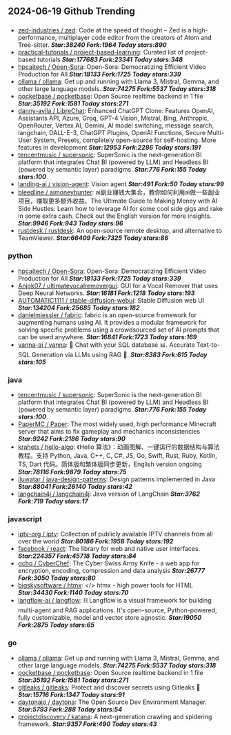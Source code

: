 ## 2024-06-19 Github Trending

### 
* [zed-industries / zed](https://github.com/zed-industries/zed): Code at the speed of thought – Zed is a high-performance, multiplayer code editor from the creators of Atom and Tree-sitter. ***Star:38240 Fork:1964 Today stars:890***
* [practical-tutorials / project-based-learning](https://github.com/practical-tutorials/project-based-learning): Curated list of project-based tutorials ***Star:177683 Fork:23341 Today stars:348***
* [hpcaitech / Open-Sora](https://github.com/hpcaitech/Open-Sora): Open-Sora: Democratizing Efficient Video Production for All ***Star:18133 Fork:1725 Today stars:339***
* [ollama / ollama](https://github.com/ollama/ollama): Get up and running with Llama 3, Mistral, Gemma, and other large language models. ***Star:74275 Fork:5537 Today stars:318***
* [pocketbase / pocketbase](https://github.com/pocketbase/pocketbase): Open Source realtime backend in 1 file ***Star:35192 Fork:1581 Today stars:271***
* [danny-avila / LibreChat](https://github.com/danny-avila/LibreChat): Enhanced ChatGPT Clone: Features OpenAI, Assistants API, Azure, Groq, GPT-4 Vision, Mistral, Bing, Anthropic, OpenRouter, Vertex AI, Gemini, AI model switching, message search, langchain, DALL-E-3, ChatGPT Plugins, OpenAI Functions, Secure Multi-User System, Presets, completely open-source for self-hosting. More features in development ***Star:12953 Fork:2286 Today stars:191***
* [tencentmusic / supersonic](https://github.com/tencentmusic/supersonic): SuperSonic is the next-generation BI platform that integrates Chat BI (powered by LLM) and Headless BI (powered by semantic layer) paradigms. ***Star:776 Fork:155 Today stars:100***
* [landing-ai / vision-agent](https://github.com/landing-ai/vision-agent): Vision agent ***Star:491 Fork:50 Today stars:99***
* [bleedline / aimoneyhunter](https://github.com/bleedline/aimoneyhunter): ai副业赚钱大集合，教你如何利用ai做一些副业项目，赚取更多额外收益。The Ultimate Guide to Making Money with AI Side Hustles: Learn how to leverage AI for some cool side gigs and rake in some extra cash. Check out the English version for more insights. ***Star:9946 Fork:943 Today stars:96***
* [rustdesk / rustdesk](https://github.com/rustdesk/rustdesk): An open-source remote desktop, and alternative to TeamViewer. ***Star:66409 Fork:7325 Today stars:86***

### python
* [hpcaitech / Open-Sora](https://github.com/hpcaitech/Open-Sora): Open-Sora: Democratizing Efficient Video Production for All ***Star:18133 Fork:1725 Today stars:339***
* [Anjok07 / ultimatevocalremovergui](https://github.com/Anjok07/ultimatevocalremovergui): GUI for a Vocal Remover that uses Deep Neural Networks. ***Star:16181 Fork:1218 Today stars:193***
* [AUTOMATIC1111 / stable-diffusion-webui](https://github.com/AUTOMATIC1111/stable-diffusion-webui): Stable Diffusion web UI ***Star:134204 Fork:25685 Today stars:182***
* [danielmiessler / fabric](https://github.com/danielmiessler/fabric): fabric is an open-source framework for augmenting humans using AI. It provides a modular framework for solving specific problems using a crowdsourced set of AI prompts that can be used anywhere. ***Star:16841 Fork:1723 Today stars:169***
* [vanna-ai / vanna](https://github.com/vanna-ai/vanna): 🤖 Chat with your SQL database 📊. Accurate Text-to-SQL Generation via LLMs using RAG 🔄. ***Star:8383 Fork:615 Today stars:105***

### java
* [tencentmusic / supersonic](https://github.com/tencentmusic/supersonic): SuperSonic is the next-generation BI platform that integrates Chat BI (powered by LLM) and Headless BI (powered by semantic layer) paradigms. ***Star:776 Fork:155 Today stars:100***
* [PaperMC / Paper](https://github.com/PaperMC/Paper): The most widely used, high performance Minecraft server that aims to fix gameplay and mechanics inconsistencies ***Star:9242 Fork:2186 Today stars:90***
* [krahets / hello-algo](https://github.com/krahets/hello-algo): 《Hello 算法》：动画图解、一键运行的数据结构与算法教程。支持 Python, Java, C++, C, C#, JS, Go, Swift, Rust, Ruby, Kotlin, TS, Dart 代码。简体版和繁体版同步更新，English version ongoing ***Star:78116 Fork:9879 Today stars:75***
* [iluwatar / java-design-patterns](https://github.com/iluwatar/java-design-patterns): Design patterns implemented in Java ***Star:88041 Fork:26140 Today stars:42***
* [langchain4j / langchain4j](https://github.com/langchain4j/langchain4j): Java version of LangChain ***Star:3762 Fork:719 Today stars:17***

### javascript
* [iptv-org / iptv](https://github.com/iptv-org/iptv): Collection of publicly available IPTV channels from all over the world ***Star:80186 Fork:1958 Today stars:192***
* [facebook / react](https://github.com/facebook/react): The library for web and native user interfaces. ***Star:224357 Fork:45718 Today stars:84***
* [gchq / CyberChef](https://github.com/gchq/CyberChef): The Cyber Swiss Army Knife - a web app for encryption, encoding, compression and data analysis ***Star:26777 Fork:3050 Today stars:80***
* [bigskysoftware / htmx](https://github.com/bigskysoftware/htmx): </> htmx - high power tools for HTML ***Star:34430 Fork:1140 Today stars:70***
* [langflow-ai / langflow](https://github.com/langflow-ai/langflow): ⛓️ Langflow is a visual framework for building multi-agent and RAG applications. It's open-source, Python-powered, fully customizable, model and vector store agnostic. ***Star:19050 Fork:2875 Today stars:65***

### go
* [ollama / ollama](https://github.com/ollama/ollama): Get up and running with Llama 3, Mistral, Gemma, and other large language models. ***Star:74275 Fork:5537 Today stars:318***
* [pocketbase / pocketbase](https://github.com/pocketbase/pocketbase): Open Source realtime backend in 1 file ***Star:35192 Fork:1581 Today stars:271***
* [gitleaks / gitleaks](https://github.com/gitleaks/gitleaks): Protect and discover secrets using Gitleaks 🔑 ***Star:15716 Fork:1347 Today stars:91***
* [daytonaio / daytona](https://github.com/daytonaio/daytona): The Open Source Dev Environment Manager. ***Star:5793 Fork:288 Today stars:54***
* [projectdiscovery / katana](https://github.com/projectdiscovery/katana): A next-generation crawling and spidering framework. ***Star:9357 Fork:490 Today stars:43***
